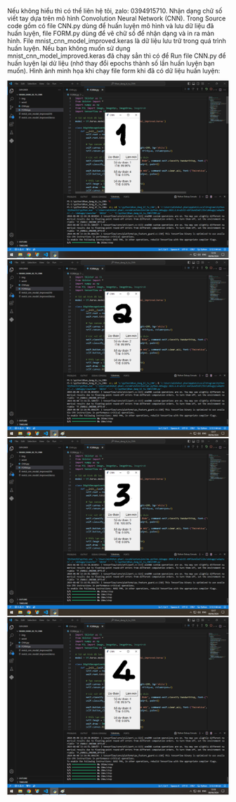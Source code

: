 Nếu không hiểu thì có thể liên hệ tôi, zalo: 0394915710.
Nhận dạng chữ số viết tay dựa trên mô hình Convolution Neural Network (CNN). Trong Source code gồm có file CNN.py dùng để huấn luyện mô hình và lưu dữ liệu đã huấn luyện, 
file FORM.py dùng để vẽ chữ số để nhận dạng và in ra màn hình. File mnist_cnn_model_improved.keras là dữ liệu lưu trữ trong quá trình huấn luyện.
Nếu bạn không muốn sử dụng mnist_cnn_model_improved.keras đã chạy sẳn thì có để Run file CNN.py để huấn luyện lại dử liệu (nhớ thay đổi epochs thành số lần huấn luyện bạn muốn).
Hình ảnh minh họa khi chạy file form khi đã có dữ liệu huấn luyện:

![Ảnh nhận dạng số 1](https://github.com/nhut-share-code/Nhan_dang_chu_so_viet_tay_CNN/blob/main/img/so1.jpg)
![Ảnh nhận dạng số 2](https://github.com/nhut-share-code/Nhan_dang_chu_so_viet_tay_CNN/blob/main/img/so2.jpg)
![Ảnh nhận dạng số 2](https://github.com/nhut-share-code/Nhan_dang_chu_so_viet_tay_CNN/blob/main/img/so3.jpg)
![Ảnh nhận dạng số 2](https://github.com/nhut-share-code/Nhan_dang_chu_so_viet_tay_CNN/blob/main/img/so4.jpg)


